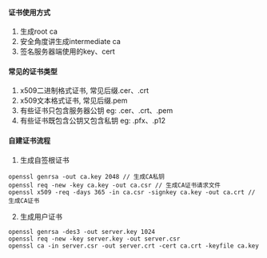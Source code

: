 #### 证书使用方式
1. 生成root ca
2. 安全角度讲生成intermediate ca
3. 签名服务器端使用的key、cert

#### 常见的证书类型
1. x509二进制格式证书, 常见后缀.cer、.crt
2. x509文本格式证书, 常见后缀.pem
3. 有些证书只包含服务器公钥  eg: .cer、.crt、.pem
4. 有些证书既包含公钥又包含私钥 eg: .pfx、.p12

#### 自建证书流程
1. 生成自签根证书
```
openssl genrsa -out ca.key 2048 // 生成CA私钥
openssl req -new -key ca.key -out ca.csr // 生成CA证书请求文件
openssl x509 -req -days 365 -in ca.csr -signkey ca.key -out ca.crt // 生成CA证书
```
2. 生成用户证书
```
openssl genrsa -des3 -out server.key 1024 
openssl req -new -key server.key -out server.csr
openssl ca -in server.csr -out server.crt -cert ca.crt -keyfile ca.key
```

